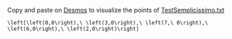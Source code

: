 Copy and paste on [Desmos](https://www.desmos.com/calculator?lang=it) to visualize the points of [TestSemplicissimo.txt](TestSemplicissimo.txt)

    \left[\left(0,0\right),\ \left(3,0\right),\ \left(7,\ 0\right),\ \left(6,0\right),\ \left(2,0\right)\right]
